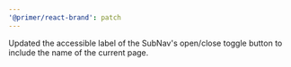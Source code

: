```yaml
---
'@primer/react-brand': patch
---
```


Updated the accessible label of the SubNav's open/close toggle button to include the name of the current page.
